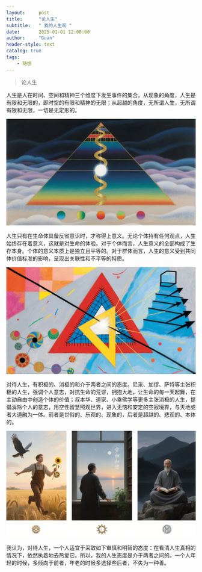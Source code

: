 ```yaml
---
layout:     post
title:      "论人生"
subtitle:   " 我的人生观 "
date:       2025-01-01 12:00:00
author:     "Guan"
header-style: text
catalog: true
tags:
    - 随想
---
```


> 论人生

人生是人在时间、空间和精神三个维度下发生事件的集合。从现象的角度，人生是有限和无限的，即时空的有限和精神的无限；从超越的角度，无所谓人生，无所谓有限和无限，一切是无定形的。

![人生论](/img/renshen1.png)

人生只有在生命体具备反省意识时，才称得上意义。无论个体持有任何观点，人生始终存在着意义，这就是对生命的体验。对于个体而言，人生意义的全部构成了生存本身。个体的意义本质上是独立且平等的。对于群体而言，人生的意义受到共同体价值标准的影响，呈现出关联性和不平等的特质。

![人生论](/img/renshen2.png)

对待人生，有积极的、消极的和介于两者之间的态度。尼采、加缪、萨特等主张积极的人生，强调个人意志，对抗生命的荒谬，拥抱大地，让生命的每一天起舞，在主动自由中创造个体的价值；叔本华、道家、小乘佛学等更多主张消极的人生，提倡消除个人的意志，用空性智慧照观世界，进入无恼和安定的空寂境界，与天地或者大道融为一体。前者是世俗的、乐观的、现象的，后者是超越的、悲观的、本体的。

![人生论](/img/renshen3.png)

我认为，对待人生，一个人适宜于采取如下审慎和明智的态度：在看清人生真相的情况下，依然执着地去热爱它。所以，我的人生态度是介于两者之间的。一个人年轻的时候，多倾向于前者，年老的时候多选择些后者，不失为一种善。